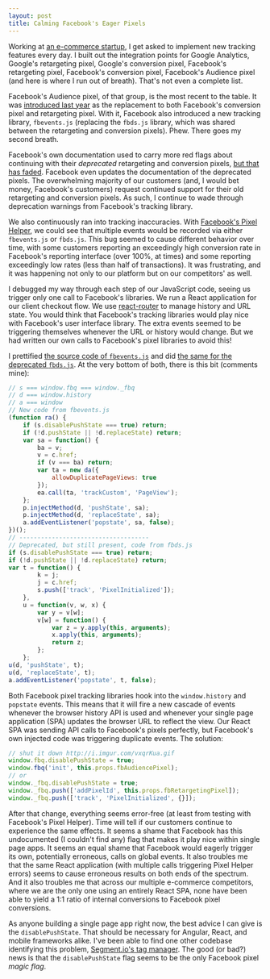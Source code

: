 ```yaml
---
layout: post
title: Calming Facebook's Eager Pixels
---
```

Working at [an e-commerce startup][1], I get asked to implement new tracking features every day. I built out the integration points for Google Analytics, Google's retargeting pixel, Google's conversion pixel, Facebook's retargeting pixel, Facebook's conversion pixel, Facebook's Audience pixel (and here is where I run out of breath). That's not even a complete list.

Facebook's Audience pixel, of that group, is the most recent to the table. It was [introduced last year][2] as the replacement to both Facebook's conversion pixel and retargeting pixel. With it, Facebook also introduced a new tracking library, `fbevents.js` (replacing the `fbds.js` library, which was shared between the retargeting and conversion pixels). Phew. There goes my second breath.

Facebook's own documentation used to carry more red flags about continuing with their _deprecated_ retargeting and conversion pixels, [but that has faded][3]. Facebook even updates the documentation of the deprecated pixels. The overwhelming majority of our customers (and, I would bet money, Facebook's customers) request continued support for their old retargeting and conversion pixels. As such, I continue to wade through deprecation warnings from Facebook's tracking library.

We also continuously ran into tracking inaccuracies. With [Facebook's Pixel Helper][4], we could see that multiple events would be recorded via either `fbevents.js` or `fbds.js`. This bug seemed to cause different behavior over time, with some customers reporting an exceedingly high conversion rate in Facebook's reporting interface (over 100%, at times) and some reporting exceedingly low rates (less than half of transactions). It was frustrating, and it was happening not only to our platform but on our competitors' as well.

I debugged my way through each step of our JavaScript code, seeing us trigger only one call to Facebook's libraries. We run a React application for our client checkout flow. We use [react-router][5] to manage history and URL state. You would think that Facebook's tracking libraries would play nice with Facebook's user interface library. The extra events seemed to be triggering themselves whenever the URL or history would change. But we had written our own calls to Facebook's pixel libraries to avoid this!

I prettified [the source code of `fbevents.js`][6] and did [the same for the deprecated `fbds.js`][7]. At the very bottom of both, there is this bit (comments mine):

~~~js
// s === window.fbq === window._fbq
// d === window.history
// a === window
// New code from fbevents.js
(function ra() {
    if (s.disablePushState === true) return;
    if (!d.pushState || !d.replaceState) return;
    var sa = function() {
        ba = v;
        v = c.href;
        if (v === ba) return;
        var ta = new da({
            allowDuplicatePageViews: true
        });
        ea.call(ta, 'trackCustom', 'PageView');
    };
    p.injectMethod(d, 'pushState', sa);
    p.injectMethod(d, 'replaceState', sa);
    a.addEventListener('popstate', sa, false);
})();
// ------------------------------------
// Deprecated, but still present, code from fbds.js
if (s.disablePushState === true) return;
if (!d.pushState || !d.replaceState) return;
var t = function() {
        k = j;
        j = c.href;
        s.push(['track', 'PixelInitialized']);
    },
    u = function(v, w, x) {
        var y = v[w];
        v[w] = function() {
            var z = y.apply(this, arguments);
            x.apply(this, arguments);
            return z;
        };
    };
u(d, 'pushState', t);
u(d, 'replaceState', t);
a.addEventListener('popstate', t, false);
~~~

Both Facebook pixel tracking libraries hook into the `window.history` and `popstate` events. This means that it will fire a new cascade of events whenever the browser history API is used and whenever your single page application (SPA) updates the browser URL to reflect the view. Our React SPA was sending API calls to Facebook's pixels perfectly, but Facebook's own injected code was triggering duplicate events. The solution:

~~~js
// shut it down http://i.imgur.com/vxqrKua.gif
window.fbq.disablePushState = true;
window.fbq('init', this.props.fbAudiencePixel);
// or
window._fbq.disablePushState = true;
window._fbq.push(['addPixelId', this.props.fbRetargetingPixel]);
window._fbq.push(['track', 'PixelInitialized', {}]);
~~~

After that change, everything seems error-free (at least from testing with Facebook's Pixel Helper). Time will tell if our customers continue to experience the same effects. It seems a shame that Facebook has this undocumented (I couldn't find any) flag that makes it play nice within single page apps. It seems an equal shame that Facebook would eagerly trigger its own, potentially erroneous, calls on global events. It also troubles me that the same React application (with multiple calls triggering Pixel Helper errors) seems to cause erroneous results on both ends of the spectrum. And it also troubles me that across our multiple e-commerce competitors, where we are the only one using an entirely React SPA, none have been able to yield a 1:1 ratio of internal conversions to Facebook pixel conversions.

As anyone building a single page app right now, the best advice I can give is the `disablePushState`. That should be necessary for Angular, React, and mobile frameworks alike. I've been able to find one other codebase identifying this problem, [Segment.io's tag manager][8]. The good (or bad?) news is that the `disablePushState` flag seems to be the only Facebook pixel _magic flag_.


[1]: //www.threadmeup.com
[2]: https://developers.facebook.com/ads/blog/post/2015/06/10/upgrades-to-conversion-tracking/
[3]: https://developers.facebook.com/docs/ads-for-websites/drive-conversions
[4]: https://developers.facebook.com/docs/facebook-pixel/pixel-helper
[5]: https://github.com/reactjs/react-router
[6]: https://gist.github.com/andjosh/41001c2b624dd19c1ca2c9f4804ebbb0#file-fbevents-js-L487
[7]: https://gist.github.com/andjosh/a59b26748928f2de399c10b7b24caeb7#file-fbds-js-L129
[8]: https://github.com/segment-integrations/analytics.js-integration-facebook-pixel/pull/8/files
